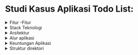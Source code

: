 # Studi Kasus Aplikasi Todo List:


<details>
<summary> Fitur -Fitur</summary>

- Autentikasi pengguna (login dan register)
- Penambahan, pengeditan, dan penghapusan todo
- Pencarian todo berdasarkan kategori
- Penandai todo sebagai selesai atau belum selesai
- Penambahan kategori todo
- Pencarian todo berdasarkan tanggal
- Notifikasi email saat todo mendekati batas waktu

</details>

<details>
<summary> Stack Teknologi </summary>

- Backend: Python dengan framework Flask dan database MySQL
- Frontend: HTML, CSS (menggunakan framework Tailwind) dan JavaScript (menggunakan framework Vue.js)
</details>
<details>
<summary> Arsitektur</summary>

- Penggunaan REST API untuk komunikasi antara backend dan frontend
- Penggunaan JWT untuk autentikasi dan validasi token
- Penyimpanan data todo dan kategori todo dalam database MySQL
</details>
<details>
<summary>Alur aplikasi</summary>

- Pengguna melakukan registrasi atau login
- Pengguna dapat menambah, mengedit, dan menghapus todo sesuai dengan kategori yang telah ditentukan
- Pengguna dapat menandai todo sebagai selesai atau belum selesai
- Pengguna dapat menambah kategori todo
- Pengguna dapat mencari todo berdasarkan tanggal dan kategori
- Pengguna akan menerima notifikasi email saat todo mendekati batas waktu
</details>

<details>
<summary>Keuntungan Aplikasi</summary>

- Membantu pengguna untuk mengelola todo dengan lebih efisien dan efektif
- Pengguna dapat mengatur todo sesuai dengan kategori yang telah ditentukan
- Pengguna dapat menandai todo sebagai selesai atau belum selesai
- Pengguna dapat menambah kategori todo
- Pengguna dapat mencari todo berdasarkan tanggal dan kategori
- Pengguna akan menerima notifikasi email saat todo mendekati batas waktu
</details>

<details>
<summary>Struktur direktori </summary>

##  |-- backend/
- |   |-- app.py
- |   |-- config.py
- |   |-- database.py
- |   |-- models.py
- |   |-- controllers/
- |       |-- todo_controller.py
## |-- frontend/
- |   |-- index.html
- |   |-- css/
- |   |   |-- tailwind.css
- |   |-- js/
- |       |-- main.js


</details>